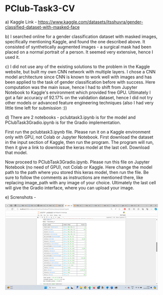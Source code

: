 # PClub-Task3-CV

a) Kaggle Link - https://www.kaggle.com/datasets/itsshuvra/gender-classified-dataset-with-masked-face

b) I searched online for a gender classification dataset with masked images, specifically mentioning Kaggle, and found the one described above. It consisted of synthetically augmented images - a surgical mask had been placed on a normal portrait of a person. It seemed very extensive, hence I used it.

c) I did not use any of the existing solutions to the problem in the Kaggle website, but built my own CNN network with multiple layers. I chose a CNN model architecture since CNN is known to work well with images and has been applied to the task of gender classification before with success. Here computation was the main issue, hence I had to shift from Jupyter Notebook to Kaggle's environment which provided free GPU. Ultimately I got a fair accuracy of 92.17% on the validation dataset, hence I did not try other models or advanced feature engineering techniques (also I had very little time left for submission :))

d) There are 2 notebooks - pclubtask3.ipynb is for the model and PClubTask3Gradio.ipynb is for the Gradio implementation.

First run the pclubtask3.ipynb file. Please run it on a Kaggle environment only with GPU, not Colab or Jupyter Notebook. First download the dataset in the input section of Kaggle, then run the program. The program will run, then it give a link to download the keras model at the last cell. Download that model.

Now proceed to PClubTask3Gradio.ipynb. Please run this file on Jupyter Notebook (no need of GPU), not Colab or Kaggle. Here change the model path to the path where you stored this keras model, then run the file. Be sure to follow the comments as instructions are mentioned there, like replacing image_path with any image of your choice. Ultimately the last cell will give the Gradio interface, where you can upload your image.

e) Screnshots - 

![alt text](https://github.com/aritrar23/PClub-Task3-CV/blob/main/Shots/Screenshot%20(310).png)
